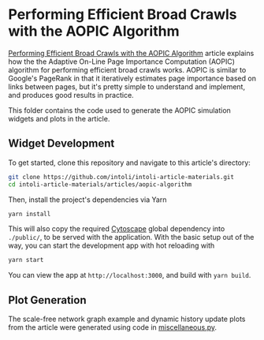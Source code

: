 # Performing Efficient Broad Crawls with the AOPIC Algorithm

[Performing Efficient Broad Crawls with the AOPIC Algorithm](https://intoli.com/blog/aopic-algorithm) article explains how the the Adaptive On-Line Page Importance Computation (AOPIC) algorithm for performing efficient broad crawls works.
AOPIC is similar to Google's PageRank in that it iteratively estimates page importance based on links between pages, but it's pretty simple to understand and implement, and produces good results in practice.

This folder contains the code used to generate the AOPIC simulation widgets and plots in the article.


## Widget Development

To get started, clone this repository and navigate to this article's directory:

```bash
git clone https://github.com/intoli/intoli-article-materials.git
cd intoli-article-materials/articles/aopic-algorithm
```

Then, install the project's dependencies via Yarn

```bash
yarn install
```

This will also copy the required [Cytoscape](http://js.cytoscape.org/) global dependency into `./public/`, to be served with the application.
With the basic setup out of the way, you can start the development app with hot reloading with

```bash
yarn start
```

You can view the app at `http://localhost:3000`, and build with `yarn build`.


## Plot Generation

The scale-free network graph example and dynamic history update plots from the article were generated using code in [miscellaneous.py](./miscellaneous.py).
